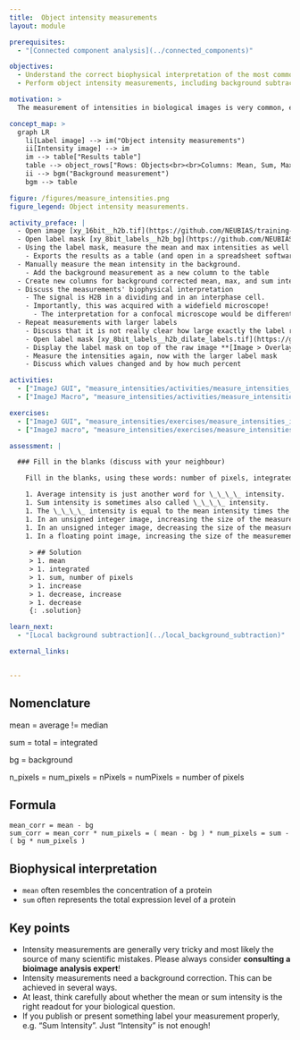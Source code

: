 ```yaml
---
title:  Object intensity measurements
layout: module

prerequisites:
  - "[Connected component analysis](../connected_components)"

objectives:
  - Understand the correct biophysical interpretation of the most common object intensity measurements
  - Perform object intensity measurements, including background subtraction

motivation: >
  The measurement of intensities in biological images is very common, e.g. to quantify expression levels of certain proteins by means of immuno-histochemistry. However, performing correct intensity measurements is very tricky and there are a lot of pitfalls. It is thus of utmost important to understand very well what one is doing. Without in-depth understanding the chance to publish wrong results based on intensity measurements is rather high.

concept_map: >
  graph LR
    li[Label image] --> im("Object intensity measurements")
    ii[Intensity image] --> im
    im --> table["Results table"]
    table --> object_rows["Rows: Objects<br><br>Columns: Mean, Sum, Max, ..., Background"]
    ii --> bgm("Background measurement")
    bgm --> table

figure: /figures/measure_intensities.png
figure_legend: Object intensity measurements.

activity_preface: |
  - Open image [xy_16bit__h2b.tif](https://github.com/NEUBIAS/training-resources/raw/master/image_data/xy_16bit__h2b.tif)
  - Open label mask [xy_8bit_labels__h2b_bg](https://github.com/NEUBIAS/training-resources/raw/master/image_data/xy_8bit_labels__h2b.tif)
  - Using the label mask, measure the mean and max intensities as well as the objects' pixel area.
    - Exports the results as a table (and open in a spreadsheet software)
  - Manually measure the mean intensity in the background.
    - Add the background measurement as a new column to the table
  - Create new columns for background corrected mean, max, and sum intensity.
  - Discuss the measurements' biophysical interpretation
    - The signal is H2B in a dividing and in an interphase cell.
    - Importantly, this was acquired with a widefield microscope!
      - The interpretation for a confocal microscope would be different!
  - Repeat measurements with larger labels
    - Discuss that it is not really clear how large exactly the label regions have to be
    - Open label mask [xy_8bit_labels__h2b_dilate_labels.tif](https://github.com/NEUBIAS/training-resources/raw/master/image_data/xy_8bit_labels__h2b_dilate_labels.tif)
    - Display the label mask on top of the raw image **[Image > Overlay > Add Image...]**
    - Measure the intensities again, now with the larger label mask
    - Discuss which values changed and by how much percent

activities:
  - ["ImageJ GUI", "measure_intensities/activities/measure_intensities_imagejgui.md", "markdown"]
  - ["ImageJ Macro", "measure_intensities/activities/measure_intensities_imagejmacro.ijm", "java"]

exercises:
  - ["ImageJ GUI", "measure_intensities/exercises/measure_intensities_imagejgui.md"]
  - ["ImageJ macro", "measure_intensities/exercises/measure_intensities_imagejmacro.md"]

assessment: |

  ### Fill in the blanks (discuss with your neighbour)

    Fill in the blanks, using these words: number of pixels, integrated, mean, decrease, increase, increase, sum, decrease

    1. Average intensity is just another word for \_\_\_\_ intensity.
    1. Sum intensity is sometimes also called \_\_\_\_ intensity.
    1. The \_\_\_\_ intensity is equal to the mean intensity times the \_\_\_\_ in the measured region.
    1. In an unsigned integer image, increasing the size of the measurement region can only _____ the sum intensity.
    1. In an unsigned integer image, decreasing the size of the measurement region can \_\_\_\_ or \_\_\_\_ the mean intensity.
    1. In a floating point image, increasing the size of the measurement region could \_\_\_\_ the sum intensity.
    
     > ## Solution
     > 1. mean
     > 1. integrated
     > 1. sum, number of pixels
     > 1. increase
     > 1. decrease, increase
     > 1. decrease
     {: .solution}

learn_next:
  - "[Local background subtraction](../local_background_subtraction)"

external_links:


---
```

## Nomenclature


mean = average != median

sum = total = integrated

bg = background

n_pixels = num_pixels = nPixels = numPixels = number of pixels

## Formula

```
mean_corr = mean - bg
sum_corr = mean_corr * num_pixels = ( mean - bg ) * num_pixels = sum - ( bg * num_pixels )
```

## Biophysical interpretation

- `mean` often resembles the concentration of a protein
- `sum` often represents the total expression level of a protein

## Key points

- Intensity measurements are generally very tricky and most likely the source of many scientific mistakes. Please always consider **consulting a bioimage analysis expert**!
- Intensity measurements need a background correction. This can be achieved in several ways.
- At least, think carefully about whether the mean or sum intensity is the right readout for your biological question.
- If you publish or present something label your measurement properly, e.g. “Sum Intensity”. Just “Intensity” is not enough!
